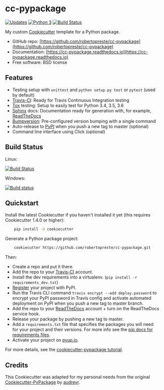 # cc-pypackage  

[![Updates](https://pyup.io/repos/github/robertopreste/cc-pypackage/shield.svg)](https://pyup.io/repos/github/robertopreste/cc-pypackage/) [![Python 3](https://pyup.io/repos/github/robertopreste/cc-pypackage/python-3-shield.svg)](https://pyup.io/repos/github/robertopreste/cc-pypackage/) [![Build Status](https://travis-ci.com/robertopreste/cc-pypackage.svg?branch=master)](https://travis-ci.com/robertopreste/cc-pypackage)


My custom [Cookiecutter] template for a Python package.

* GitHub repo: [https://github.com/robertopreste/cc-pypackage](https://github.com/robertopreste/cc-pypackage)  
* Documentation: [https://cc-pypackage.readthedocs.io](https://cc-pypackage.readthedocs.io)  
* Free software: BSD license  

## Features  

* Testing setup with `unittest` and `python setup.py test` or `pytest` (used by default)  
* [Travis-CI]: Ready for Travis Continuous Integration testing
* [Tox] testing: Setup to easily test for Python 3.4, 3.5, 3.6
* [Sphinx] docs: Documentation ready for generation with, for example, [ReadTheDocs]
* [Bumpversion]: Pre-configured version bumping with a single command
* Auto-release to [PyPI] when you push a new tag to master (optional)
* Command line interface using Click (optional)


## Build Status  

Linux:

[![Build Status](https://travis-ci.com/robertopreste/cc-pypackage.svg?branch=master)](https://travis-ci.com/robertopreste/cc-pypackage)

Windows:

[![Build status](https://ci.appveyor.com/api/projects/status/0rao47b8wcw705do?svg=true)](https://ci.appveyor.com/project/robertopreste/cc-pypackage)


## Quickstart  

Install the latest Cookiecutter if you haven't installed it yet (this requires
Cookiecutter 1.4.0 or higher):  

```bash 
    pip install -U cookiecutter
```

Generate a Python package project:  

```bash 
    cookiecutter https://github.com/robertopreste/cc-pypackage.git
```

Then:

* Create a repo and put it there.
* Add the repo to your [Travis-CI] account.
* Install the dev requirements into a virtualenv. (``pip install -r requirements_dev.txt``)
* [Register] your project with PyPI.
* Run the Travis CLI command `travis encrypt --add deploy.password` to encrypt your PyPI password in Travis config
  and activate automated deployment on PyPI when you push a new tag to master branch.
* Add the repo to your [ReadTheDocs] account + turn on the ReadTheDocs service hook.
* Release your package by pushing a new tag to master.
* Add a `requirements.txt` file that specifies the packages you will need for
  your project and their versions. For more info see the [pip docs for requirements files].
* Activate your project on [pyup.io].


[Register]: https://packaging.python.org/distributing/#register-your-project
[pip docs for requirements files]: https://pip.pypa.io/en/stable/user_guide/#requirements-files

For more details, see the [cookiecutter-pypackage tutorial].

[cookiecutter-pypackage tutorial]: https://cookiecutter-pypackage.readthedocs.io/en/latest/tutorial.html

## Credits  

This Cookiecutter was adapted for my personal needs from the original [Cookiecutter-PyPackage] by [audreyr].  

[Cookiecutter-PyPackage]: https://github.com/audreyr/cookiecutter-pypackage
[audreyr]: https://github.com/audreyr

[Cookiecutter]: https://github.com/audreyr/cookiecutter
[Travis-CI]: http://travis-ci.com/
[Tox]: http://testrun.org/tox/
[Sphinx]: http://sphinx-doc.org/
[ReadTheDocs]: https://readthedocs.io/
[pyup.io]: https://pyup.io/
[Bumpversion]: https://github.com/peritus/bumpversion
[Punch]: https://github.com/lgiordani/punch
[PyPi]: https://pypi.python.org/pypi
